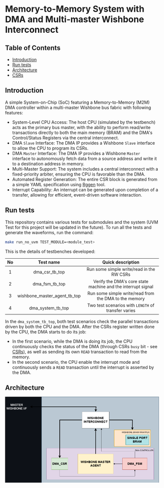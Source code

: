 # Memory-to-Memory System with DMA and Multi-master Wishbone Interconnect

## Table of Contents
* [Introduction](#intro)
* [Run tests](#test)
* [Architecture](#Architecture)
* [CSRs](#csrs)

## <a name="intro"></a> Introduction

A simple System-on-Chip (SoC) featuring a Memory-to-Memory (M2M) DMA controller within a multi-master Wishbone bus fabric with following features:
- System-Level CPU Access: The host CPU (simulated by the testbench) acts as the primary bus master, with the ability to perform read/write transactions directly to both the main memory (BRAM) and the DMA's Control/Status Registers via the central interconnect.
- DMA `Slave` Interface: The DMA IP provides a Wishbone `Slave` interface to allow the CPU to program its CSRs.
- DMA `Master` Interface: The DMA IP provides a Wishbone `Master` interface to autonomously fetch data from a source address and write it to a destination address in memory.
- Multi-Master Support: The system includes a central interconnect with a fixed-priority arbiter, ensuring the CPU is favorable than the DMA.
- Automated Register Generation: The entire CSR block is generated from a simple YAML specification using [Rggen](https://github.com/rggen/rggen) tool.
- Interrupt Capability: An interrupt can be generated upon completion of a transfer, allowing for efficient, event-driven software interaction.

## <a name="test"></a> Run tests

This repository contains various tests for submodules and the system (UVM Test for this project will be updated in the future). To run all the tests and generate the waveforms, run the command:
```bash
make run_no_uvm TEST_MODULE=<module_test>
```

This is the details of testbenches developed:

| **No** |     **Test name**    |                  **Quick description**                 | 
|:------:|:--------------------:|:------------------------------------------------------:|
|    1   |    dma_csr_tb_top    |        Run some simple write/read in the RW CSRs       |
|    2   |    dma_fsm_tb_top    |          Verify the DMA's core state machine and the interrupt signal           |
|    3   | wishbone_master_agent_tb_top  |  Run some simple write/read from the DMA to the memory     |
|    4   |    dma_system_tb_top    |     Two test scenarios with `LENGTH` of transfer varies         |

In the `dma_system_tb_top`, both test scenarios check the parallel transactions driven by both the CPU and the DMA. After the CSRs register written done by the CPU, the DMA starts to do its job:
- In the first scenario, while the DMA is doing its job, the CPU continuously checks the status of the DMA (through CSRs ``busy`` bit - see [CSRs](#csrs)), as well as sending its own `READ` transaction to read from the memory.
- In the second scenario, the CPU enable the interrupt mode and continuously sends a `READ` transaction until the interrupt is asserted by the DMA.

## <a name="Architecture"></a> Architecture

![rtl_arch](System.png)

